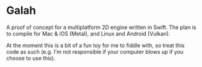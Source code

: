 # Galah
A proof of concept for a multiplatform 2D engine written in Swift. The plan is to compile for Mac & iOS (Metal), and Linux and Android (Vulkan).

At the moment this is a bit of a fun toy for me to fiddle with, so treat this code as such (e.g. I'm not responsible if your computer blows up if you choose to use this).
